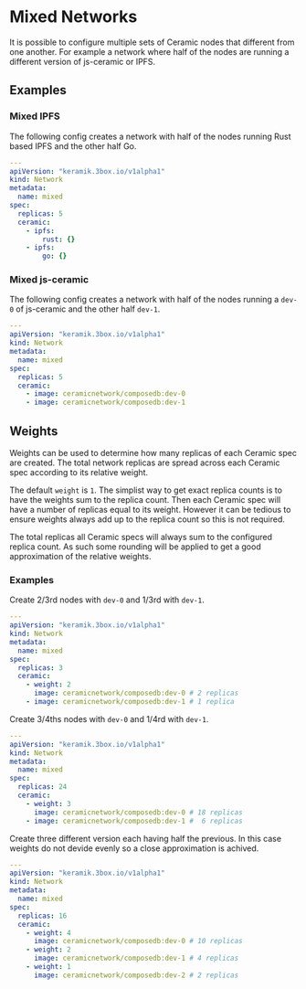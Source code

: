 # Mixed Networks

It is possible to configure multiple sets of Ceramic nodes that different from one another.
For example a network where half of the nodes are running a different version of js-ceramic or IPFS.

## Examples

### Mixed IPFS

The following config creates a network with half of the nodes running Rust based IPFS and the other half Go.


```yaml
---
apiVersion: "keramik.3box.io/v1alpha1"
kind: Network
metadata:
  name: mixed
spec:
  replicas: 5
  ceramic:
    - ipfs:
        rust: {}
    - ipfs:
        go: {}
```

### Mixed js-ceramic

The following config creates a network with half of the nodes running a `dev-0` of js-ceramic and the other half `dev-1`.


```yaml
---
apiVersion: "keramik.3box.io/v1alpha1"
kind: Network
metadata:
  name: mixed
spec:
  replicas: 5
  ceramic:
    - image: ceramicnetwork/composedb:dev-0
    - image: ceramicnetwork/composedb:dev-1
```

## Weights

Weights can be used to determine how many replicas of each Ceramic spec are created.
The total network replicas are spread across each Ceramic spec according to its relative weight.

The default `weight` is `1`.
The simplist way to get exact replica counts is to have the weights sum to the replica count.
Then each Ceramic spec will have a number of replicas equal to its weight.
However it can be tedious to ensure weights always add up to the replica count so this is not required.

The total replicas all Ceramic specs will always sum to the configured replica count.
As such some rounding will be applied to get a good approximation of the relative weights.

### Examples


Create 2/3rd nodes with `dev-0` and 1/3rd with `dev-1`.

```yaml
---
apiVersion: "keramik.3box.io/v1alpha1"
kind: Network
metadata:
  name: mixed
spec:
  replicas: 3
  ceramic:
    - weight: 2
      image: ceramicnetwork/composedb:dev-0 # 2 replicas
    - image: ceramicnetwork/composedb:dev-1 # 1 replica
```

Create 3/4ths nodes with `dev-0` and 1/4rd with `dev-1`.

```yaml
---
apiVersion: "keramik.3box.io/v1alpha1"
kind: Network
metadata:
  name: mixed
spec:
  replicas: 24
  ceramic:
    - weight: 3
      image: ceramicnetwork/composedb:dev-0 # 18 replicas
    - image: ceramicnetwork/composedb:dev-1 #  6 replicas
```

Create three different version each having half the previous.
In this case weights do not devide evenly so a close approximation is achived.

```yaml
---
apiVersion: "keramik.3box.io/v1alpha1"
kind: Network
metadata:
  name: mixed
spec:
  replicas: 16
  ceramic:
    - weight: 4
      image: ceramicnetwork/composedb:dev-0 # 10 replicas
    - weight: 2
      image: ceramicnetwork/composedb:dev-1 # 4 replicas
    - weight: 1
      image: ceramicnetwork/composedb:dev-2 # 2 replicas
```
